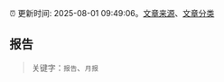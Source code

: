 :alarm_clock: 更新时间: 2025-08-01 09:49:06。[文章来源](/README.md)、[文章分类](/TAGS.md)

## 报告


> 关键字：`报告`、`月报`



